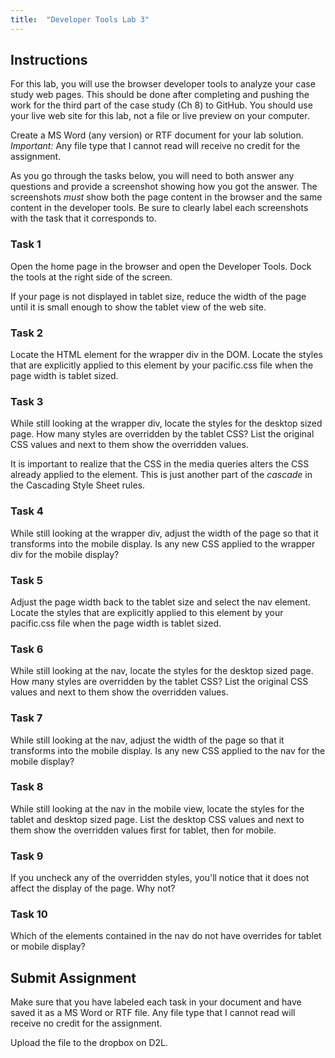 ```yaml
---
title:  "Developer Tools Lab 3"
---
```


## Instructions
For this lab, you will use the browser developer tools to analyze your case study web pages.  This should be done after completing and pushing the work for the third part of the case study (Ch 8) to GitHub.  You should use your live web site for this lab, not a file or live preview on your computer.

Create a MS Word (any version) or RTF document for your lab solution. _Important:_ Any file type that I cannot read will receive no credit for the assignment.  

As you go through the tasks below, you will need to both answer any questions and provide a screenshot showing how you got the answer. The screenshots _must_ show both the page content in the browser and the same content in the developer tools. Be sure to clearly label each screenshots with the task that it corresponds to.

### Task 1
Open the home page in the browser and open the Developer Tools. Dock the tools at the right side of the screen.  

If your page is not displayed in tablet size, reduce the width of the page until it is small enough to show the tablet view of the web site.

### Task 2
Locate the HTML element for the wrapper div in the DOM.  Locate the styles that are explicitly applied to this element by your pacific.css file when the page width is tablet sized.  


### Task 3
While still looking at the wrapper div, locate the styles for the desktop sized page.  How many styles are overridden by the tablet CSS?  List the original CSS values and next to them show the overridden values.

It is important to realize that the CSS in the media queries alters the CSS already applied to the element. This is just another part of the *cascade* in the Cascading Style Sheet rules.


### Task 4
While still looking at the wrapper div, adjust the width of the page so that it transforms into the mobile display.  Is any new CSS applied to the wrapper div for the mobile display?


### Task 5
Adjust the page width back to the tablet size and select the nav element. Locate the styles that are explicitly applied to this element by your pacific.css file when the page width is tablet sized.


### Task 6
While still looking at the nav, locate the styles for the desktop sized page.  How many styles are overridden by the tablet CSS?  List the original CSS values and next to them show the overridden values.


### Task 7
While still looking at the nav, adjust the width of the page so that it transforms into the mobile display.  Is any new CSS applied to the nav for the mobile display?


### Task 8
While still looking at the nav in the mobile view, locate the styles for the tablet and desktop sized page.  List the desktop CSS values and next to them show the overridden values first for tablet, then for mobile.

### Task 9
If you uncheck any of the overridden styles, you'll notice that it does not affect the display of the page.  Why not?

### Task 10
Which of the elements contained in the nav do not have overrides for tablet or mobile display?


## Submit Assignment
Make sure that you have labeled each task in your document and have saved it as a MS Word or RTF file. Any file type that I cannot read will receive no credit for the assignment.  

Upload the file to the dropbox on D2L.
